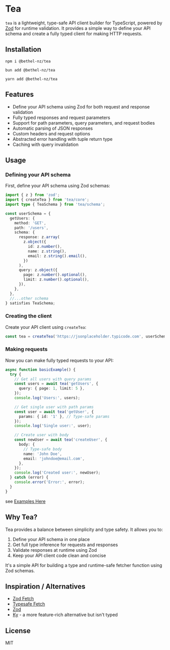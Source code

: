 # Tea

`tea` is a lightweight, type-safe API client builder for TypeScript, powered by [Zod](https://github.com/colinhacks/zod) for runtime validation. It provides a simple way to define your API schema and create a fully typed client for making HTTP requests.

## Installation

```shell
npm i @bethel-nz/tea

bun add @bethel-nz/tea

yarn add @bethel-nz/tea
```

## Features

- Define your API schema using Zod for both request and response validation
- Fully typed responses and request parameters
- Support for path parameters, query parameters, and request bodies
- Automatic parsing of JSON responses
- Custom headers and request options
- Abstracted error handling with tuple return type
- Caching with query invalidation

## Usage

### Defining your API schema

First, define your API schema using Zod schemas:

```typescript
import { z } from 'zod';
import { createTea } from 'tea/core';
import type { TeaSchema } from 'tea/schema';

const userSchema = {
  getUsers: {
    method: 'GET',
    path: '/users',
    schema: {
      response: z.array(
        z.object({
          id: z.number(),
          name: z.string(),
          email: z.string().email(),
        })
      ),
      query: z.object({
        page: z.number().optional(),
        limit: z.number().optional(),
      }),
    },
  },
  //...other schema
} satisfies TeaSchema;
```

### Creating the client

Create your API client using `createTea`:

```typescript
const tea = createTea('https://jsonplaceholder.typicode.com', userSchema);

```

### Making requests

Now you can make fully typed requests to your API:

```typescript
async function basicExample() {
  try {
    // Get all users with query params
    const users = await tea('getUsers', {
      query: { page: 1, limit: 5 },
    });
    console.log('Users:', users);

    // Get single user with path params
    const user = await tea('getUser', {
      params: { id: '1' }, // Type-safe params
    });
    console.log('Single user:', user);

    // Create user with body
    const newUser = await tea('createUser', {
      body: {
        // Type-safe body
        name: 'John Doe',
        email: 'johndoe@email.com',
      },
    });
    console.log('Created user:', newUser);
  } catch (error) {
    console.error('Error:', error);
  }
}
```

see [Examples Here](./src/examples)

## Why Tea?

Tea provides a balance between simplicity and type safety. It allows you to:

1. Define your API schema in one place
2. Get full type inference for requests and responses
3. Validate responses at runtime using Zod
4. Keep your API client code clean and concise

It's a simple API for building a type and runtime-safe fetcher function using Zod schemas.

## Inspiration / Alternatives

- [Zod Fetch](https://github.com/mattpocock/zod-fetch)
- [Typesafe Fetch](https://github.com/aurbano/typesafe-fetch)
- [Zod](https://github.com/colinhacks/zod)
- [Ky](https://github.com/sindresorhus/ky) - a more feature-rich alternative but isn't typed

## License

MIT
